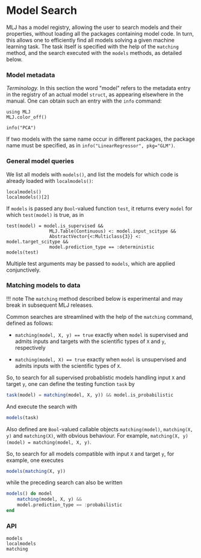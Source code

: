 # Model Search 

MLJ has a model registry, allowing the user to search models and their
properties, without loading all the packages containing model code. In
turn, this allows one to efficiently find all models solving a given
machine learning task. The task itself is specified with the help of
the `matching` method, and the search executed with the `models`
methods, as detailed below.

### Model metadata

*Terminology.* In this section the word "model" refers to the metadata
entry in the registry of an actual model `struct`, as appearing
elsewhere in the manual. One can obtain such an entry with the `info`
command:

```@setup tokai
using MLJ
MLJ.color_off()
```

```@repl tokai
info("PCA")
```

If two models with the same name occur in different packages, the
package name must be specified, as in `info("LinearRegressor",
pkg="GLM")`.


### General model queries

We list all models with `models()`, and list the models for which code is  already
loaded with `localmodels()`:

```@repl tokai
localmodels()
localmodels()[2]
```

If `models` is passed any `Bool`-valued function `test`, it returns every `model` for which `test(model)` is true, as in 

```@repl tokai
test(model) = model.is_supervised &&
                MLJ.Table(Continuous) <: model.input_scitype &&
                AbstractVector{<:Multiclass{3}} <: model.target_scitype &&
                model.prediction_type == :deterministic
models(test)
```

Multiple test arguments may be passed to `models`, which are applied
conjunctively.


### Matching models to data 

!!! note
    The `matching` method described below is experimental and may
    break in subsequent MLJ releases.

Common searches are streamlined with the help of the `matching`
command, defined as follows:

- `matching(model, X, y) == true` exactly when `model` is supervised
   and admits inputs and targets with the scientific types of `X` and
   `y`, respectively
   
- `matching(model, X) == true` exactly when `model` is unsupervised
   and admits inputs with the scientific types of `X`.
   
So, to search for all supervised probablistic models handling input
`X` and target `y`, one can define the testing function `task` by

```julia
task(model) = matching(model, X, y)) && model.is_probabilistic
```

And execute the search with

```julia
models(task)
```

Also defined are `Bool`-valued callable objects `matching(model)`,
`matching(X, y)` and `matching(X)`, with obvious behaviour. For example, 
`matching(X, y)(model) = matching(model, X, y)`. 

So, to search for all models compatible with input `X` and target `y`,
for example, one executes

```julia 
models(matching(X, y))
```

while the preceding search can also be written

```julia 
models() do model
    matching(model, X, y) &&
    model.prediction_type == :probabilistic
end
```

### API

```@docs
models
localmodels
matching
```
